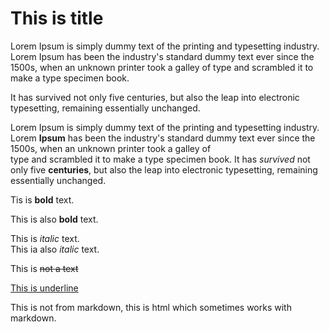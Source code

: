 <!-- Example of title -->
This is title
===========================================

<!-- Here comes the table of content -->

<!-- Example of paragraph of text with line break -->
Lorem Ipsum is simply dummy text of the printing and typesetting industry. Lorem Ipsum has been the industry's standard dummy text ever since the 1500s, when an unknown printer took a galley of type and scrambled it to make a type specimen book. 

It has survived not only five centuries, but also the leap into electronic typesetting, remaining essentially unchanged. 

Lorem Ipsum is simply dummy text of the printing and typesetting industry. Lorem **Ipsum** has been the industry's standard dummy text ever since the 1500s, when an unknown printer took a galley of  
 type and scrambled it to make a type specimen book. It has _survived_ not only five __centuries__, but also the leap into electronic typesetting, remaining essentially unchanged. 

<!-- Example of another paragraph -->

<!-- Example of bold -->

Tis is **bold** text.  

This is also __bold__  text.


<!-- Example of italic  -->

This is _italic_ text.  
This ia also *italic* text. 
<!-- strikethrough -->

This is ~~not a text~~

<!-- underlinr -->

<u>This is underline</U>

This is not from markdown, this is html which sometimes works with markdown.

<!-- Example of headers -->


<!-- Example of external link -->

<!-- Example of link to another file -->

<!-- Example of an image -->

<!-- Example of an image with hover text -->

<!-- Example of equation or inline code -->

<!-- Example of a block of code -->

<!-- Example of code highlighting -->

<!-- Example of quote -->

<!-- Example of bullet list -->

<!-- Example of numbered list -->

<!-- Example of table -->

<!-- Paragraph after table -->